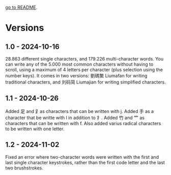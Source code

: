 [go to README](../README.md).

# Versions

## 1.0 - 2024-10-16

28.863 different single characters, and 179.226 multi-character words.
You can write any of the 5.000 most common characters without having to scroll,
using a maximum of 4 letters per character (plus selection using the number keys).
It comes in two versions:
劉碼繁 Liumafan for writing traditional characters, and
刘码简 Liumajian for writing simplified characters.

## 1.1 - 2024-10-26

Added 足 and ⻊as characters that can be written with j.
Added 手 as a character that be writte with l in addition to 扌.
Added 竹 and ⺮ as characters that can be written with f.
Also added varius radical characters to be written with one letter.

## 1.2 - 2024-11-02

Fixed an error where two-character words were written with the first and last 
single character keystrokes, rather than the first code letter and the last two brushstrokes.